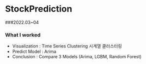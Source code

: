 # StockPrediction

###2022.03~04 
### What I worked 
- Visualization : Time Series Clustering 시계열 클러스터링
- Predict Model : Arima 
- Conclusion : Compare 3 Models (Arima, LGBM, Random Forest)
